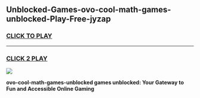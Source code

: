 
## Unblocked-Games-ovo-cool-math-games-unblocked-Play-Free-jyzap
<h3>
<a href="https://premium76.site?title=ovo-cool-math-games-unblocked&ref=21A">CLICK TO PLAY</a></h3>
<hr>

<h3>
<a href="https://premium76.site?title=ovo-cool-math-games-unblocked&ref=21A">CLICK 2 PLAY</a>
  
</h3>

<a href="https://premium76.site?title=ovo-cool-math-games-unblocked&ref=21A"><img src="https://clearcache.store/games.png"></a>


**ovo-cool-math-games-unblocked games unblocked: Your Gateway to Fun and Accessible Online Gaming**
